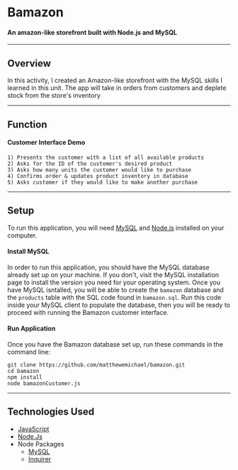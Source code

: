 # Bamazon 
#### An amazon-like storefront built with Node.js and MySQL

- - -

## Overview

In this activity, I created an Amazon-like storefront with the MySQL skills I learned in this unit. The app will take in orders from customers and deplete stock from the store's inventory

- - -

## Function

#### Customer Interface Demo

```
1) Presents the customer with a list of all available products
2) Asks for the ID of the customer's desired product
3) Asks how many units the customer would like to purchase
4) Confirms order & updates product inventory in database
5) Asks customer if they would like to make another purchase
```
- - -

## Setup
To run this application, you will need [MySQL](https://dev.mysql.com/doc/refman/8.0/en/installing.html) and [Node.js](https://nodejs.org/en/download/) installed on your computer.

#### Install MySQL

In order to run this application, you should have the MySQL database already set up on your machine. If you don't, visit the MySQL installation page to install the version you need for your operating system. Once you have MySQL isntalled, you will be able to create the `bamazon` database and the `products` table with the SQL code found in `bamazon.sql`. Run this code inside your MySQL client to populate the database, then you will be ready to proceed with running the Bamazon customer interface.

#### Run Application
Once you have the Bamazon database set up, run these commands in the command line:

```
git clone https://github.com/matthewemichael/bamazon.git
cd bamazon
npm install
node bamazonCustomer.js
```
- - -

## Technologies Used

* [JavaScript](https://www.javascript.com)
* [Node.Js](https://nodejs.org/en/)
* Node Packages
  * [MySQL](https://www.npmjs.com/package/mysql)
  * [Inquirer](https://www.npmjs.com/package/inquirer)
